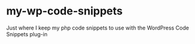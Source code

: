 # my-wp-code-snippets
Just where I keep my php code snippets to use with the WordPress Code Snippets plug-in
